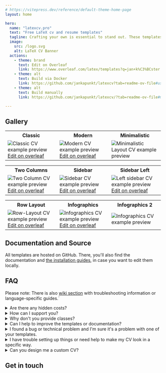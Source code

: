 ```yaml
---
# https://vitepress.dev/reference/default-theme-home-page
layout: home

hero:
  name: "latexcv.pro"
  text: "Free LaTeX cv and resume templates"
  tagline: Crafting your own is essential to stand out. These templates will make it easy as a snap! Select one and just get started. They're all free, no hidden costs!
  image:
    src: /logo.svg
    alt: LaTeX CV Banner
  actions:
    - theme: brand
      text: Edit on Overleaf
      link: https://www.overleaf.com/latex/templates?q=jan+k%C3%BCster
    - theme: alt
      text: Build via Docker
      link: https://github.com/jankapunkt/latexcv?tab=readme-ov-file#using-docker
    - theme: alt
      text: Build manually
      link: https://github.com/jankapunkt/latexcv/?tab=readme-ov-file#manual-build

---
```



<script setup>
import { VPTeamMembers } from 'vitepress/theme'

const members = [
  {
    avatar: 'https://avatars.githubusercontent.com/u/1135285?v=4',
    name: 'Jan Küster',
    title: 'Creator of LaTeX cv',
    sponsor: 'https://github.com/sponsors/jankapunkt',
    links: [
      { icon: 'github', link: 'https://github.com/jankapunkt' },
      { icon: 'linkedin', link: 'https://www.linkedin.com/in/jan-kuester/' }
    ]
  },
]
</script>


## Gallery

<div align="center">
<table width="100%" margin-left="auto" margin-right="auto">
<tbody>
	<tr>
		<th>Classic</th>
		<th>Modern</th>
		<th>Minimalistic</th>
	</tr>
	<tr>
		<td width="33%">
			<img src="/media/classic.png" 
				alt="Classic CV example preview" />
				<a href="https://www.overleaf.com/latex/templates/jan-kusters-classic-cv/tvghvdsffwgs">Edit on overleaf</a>
		</td>
		<td width="33%">
			<img src="/media/modern.png" 
				alt="Modern CV example preview" />
				<a href="https://www.overleaf.com/latex/templates/jan-kusters-modern-cv/kbfxhgjtxhgh">Edit on overleaf</a>
		</td>
		<td width="33%">
			<img src="/media/minimal.png" 
				alt="Minimalistic Layout CV example preview" />
			 <Badge type="tip" text="Soon on Overleaf!" />
		</td>
	</tr>
	</tbody>
</table>

<table width="100%" margin-left="auto" margin-right="auto">
<tbody>
	<tr>
		<th>Two Columns</th>
   	    	<th>Sidebar</th>
       	<th>Sidebar Left</th>
	</tr>
	<tr>
		<td width="33%">
			<img src="/media/two_column.png" 
				alt="Two Column CV example preview" />
				<a href="https://www.overleaf.com/latex/templates/jan-kusters-two-column-cv/mgdkqgdcktjv">Edit on overleaf</a>
		</td>
		<td width="33%">
    			<img src="/media/sidebar.png" 
    				alt="Sidebar CV example preview" />
				<a href="https://www.overleaf.com/latex/templates/sidebar-cv/kssfdykmmdvz">Edit on overleaf</a>
    		</td>
		<td width="33%">
    			<img src="/media/sidebarleft.png"
    				alt="Left sidebar CV example preview" />
				<a href="https://www.overleaf.com/latex/templates/jan-kusters-left-sidebar-cv/tmmnhrkcmpgv">Edit on overleaf</a>
    		</td>
	</tr>
	</tbody>
</table>

<table width="100%" margin-left="auto" margin-right="auto">
<tbody>
	<tr>
   		<th>Row Layout</th>
		<th>Infographics</th>
    		<th>Infographics 2</th>
	</tr>
	<tr>
		<td width="33%">
			<img src="/media/rows.png"
    		    		alt="Row-Layout CV example preview" />
				<a href="https://www.overleaf.com/latex/templates/jan-kusters-row-layout-cv/pdjxrdkpddzq">Edit on overleaf</a>
		</td>
		<td width="33%">
			<img src="/media/infographics.png" 
				alt="Infographics CV example preview" />
				<a href="https://www.overleaf.com/latex/templates/infographics-cv/hdgkztmhztph">Edit on overleaf</a>
		</td>	  
		<td width="33%">
			<img src="/media/infographics2_en.png" 
				alt="Infographics CV example preview" />
		</td>
	</tr>
	</tbody>
</table>
</div>

## Documentation and Source 

All templates are hosted on GitHub. There, you'll also find the documentation and [the installation guides](https://github.com/jankapunkt/latexcv?tab=readme-ov-file#how-to-build), in case you want to edit them locally.


## FAQ


Please note: There is also [wiki section](https://github.com/jankapunkt/latexcv/wiki) with troubleshooting information or language-specific guides.´

<details>

<summary>Are there any hidden costs?</summary>

No! All templates are released under [MIT license](https://opensource.org/license/mit) and are free to use **AND** also free to (re-)distribute, even commercially!

</details>

<details>
<summary>How can I support you?</summary>

My templates helped you to lang a new job? Congratualtions, this is awesome! 

You can either [sponsor me on GitHub](https://github.com/sponsors/jankapunkt) or [donate via PayPal](https://paypal.me/kuesterjan).

</details>

<details>
<summary>Why don't you provide classes?</summary>

I want these templates to be as beginner friendly as possible!
Many parts of the CV have to handcrafted to be pixel perfect, because everone
provides different content which complicates things a lot when using classes.

Instead, I opted for single standalone documents for each template, so you
can immediately start to add your content and change details on your own behalf
without changing the entire layout.

</details>



<details>
<summary>Can I help to improve the templates or documentation?</summary>

Of course! Please get familar with the [conribution guide](https://github.com/jankapunkt/latexcv/blob/master/CONTRIBUTING.md) and then we can get started!

</details>



<details>
<summary>I found a bug or technical problem and I'm sure it's a problem with one of your templates.</summary>

That's awesome, please [open an issue in the repository](https://github.com/jankapunkt/latexcv/issues) or get involved with me directly (info [at] jankuester [dot] com).

</details>

<details>
<summary>I have trouble setting up things or need help to make my CV look in a specific way.</summary>

First, I encourage you to seek help by [asking a question / opening a discussion](https://github.com/jankapunkt/latexcv/discussions) in the repository. Chances are, someone else already solved this issue.

If you want to reach out to me instead, please be aware of the following: While I'm always open to help, I'm doing this in my free time and mostly for free. Please understand, I will charge fees for personal support. Get in contact with me, if you're okay with it (info [at] jankuester [dot] com).

</details>



<details>
<summary>Can you design me a custom CV?</summary>

Yes, of course! However, please note that I'll charge you for the invested time and effort. However, you can get a decent discount, if you're willing to contribute the result as template (under MIT license) to this repository. Reach out to me via (info [at] jankuester [dot] com).

</details>

## Get in touch

<VPTeamMembers size="small" :members="members" />